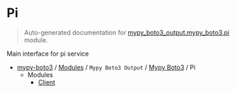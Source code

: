 # Pi

> Auto-generated documentation for [mypy_boto3_output.mypy_boto3.pi](https://github.com/vemel/mypy_boto3/blob/master/mypy_boto3_output/mypy_boto3/pi/__init__.py) module.

Main interface for pi service

- [mypy-boto3](../../../README.md#mypy_boto3) / [Modules](../../../MODULES.md#mypy-boto3-modules) / `Mypy Boto3 Output` / [Mypy Boto3](../index.md#mypy-boto3) / Pi
    - Modules
        - [Client](client.md#client)
